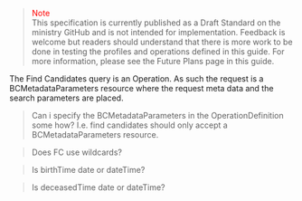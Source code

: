 ><span style="color:red">Note</span><br>This specification is currently published as a Draft Standard on the ministry GitHub and is not intended for implementation. Feedback is welcome but readers should understand that there is more work to be done in testing the profiles and operations defined in this guide. For more information, please see the Future Plans page in this guide.

The Find Candidates query is an Operation.  As such the request is a BCMetadataParameters resource where the request meta data and the search parameters are placed.  

>Can i specify the BCMetadataParameters in the OperationDefinition some how?  I.e. find candidates should only accept a BCMetadataParameters resource.

>Does FC use wildcards?

>Is birthTime date or dateTime?

>Is deceasedTime date or dateTime?

